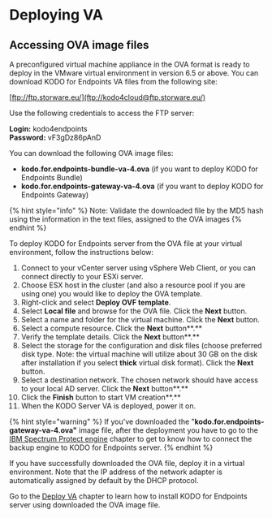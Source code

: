 # Deploying VA

## Accessing OVA image files <a id="accessing-virtual-machine"></a>

A preconfigured virtual machine appliance in the OVA format is ready to deploy in the VMware virtual environment in version 6.5 or above. You can download KODO for Endpoints VA files from the following site:

​[ftp://ftp.storware.eu/](ftp://kodo4cloud@ftp.storware.eu/)

Use the following credentials to access the FTP server:

**Login:** kodo4endpoints   
**Password:** vF3gDz86pAnD

You can download the following OVA image files:

* **kodo.for.endpoints-bundle-va-4.ova** \(if you want to deploy KODO for Endpoints Bundle\)
* **kodo.for.endpoints-gateway-va-4.ova** \(if you want to deploy KODO for Endpoints Gateway\)

{% hint style="info" %}
Note: Validate the downloaded file by the MD5 hash using the information in the text files, assigned to the OVA images 
{% endhint %}

To deploy KODO for Endpoints server from the OVA file at your virtual environment, follow the instructions below:

1. Connect to your vCenter server using vSphere Web Client, or you can connect directly to your ESXi server.
2. Choose ESX host in the cluster \(and also a resource pool if you are using one\) you would like to deploy the OVA template.
3.  Right-click and select **Deploy OVF template**.
4.  Select **Local file** and browse for the OVA file. Click the **Next** button.
5. Select a name and folder for the virtual machine. Click the **Next** button.
6. Select a compute resource. Click the **Next** button**.**
7. Verify the template details. Click the **Next** button**.**
8. Select the storage for the configuration and disk files \(choose preferred disk type. Note: the virtual machine will utilize about 30 GB on the disk after installation if you select **thick** virtual disk format\). Click the **Next** button.
9.  Select a destination network. The chosen network should have access to your local AD server. Click the **Next** button**.**
10. Click the **Finish** button to start VM creation**.**
11. When the KODO Server VA is deployed, power it on. 

{% hint style="warning" %}
If you've downloaded the "**kodo.for.endpoints-gateway-va-4.ova"** image file, after the deployment you have to go to the  [IBM Spectrum Protect engine](../spectrum-protect-tsm-configuration.md) chapter to get to know how to connect the backup engine to KODO for Endpoints server.
{% endhint %}

If you have successfully downloaded the OVA file, deploy it in a virtual environment. Note that the IP address of the network adapter is automatically assigned by default by the DHCP protocol.







Go to the [Deploy VA]() chapter to learn how to install KODO for Endpoints server using downloaded the OVA image file.

